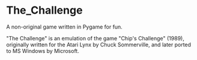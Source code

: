# The_Challenge
A non-original game written in Pygame for fun.

"The Challenge" is an emulation of the game "Chip's Challenge" (1989), originally written for the Atari Lynx by Chuck Sommerville, and later ported to MS Windows by Microsoft.
